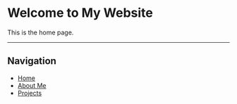 # Welcome to My Website

This is the home page.

---

## Navigation
- [Home](index.md)
- [About Me](about-me.md)
- [Projects](projects.md)
